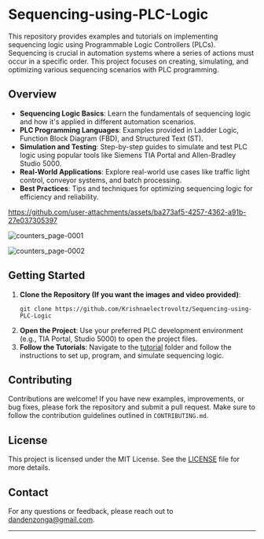 # Sequencing-using-PLC-Logic 

This repository provides examples and tutorials on implementing sequencing logic using Programmable Logic Controllers (PLCs). Sequencing is crucial in automation systems where a series of actions must occur in a specific order. This project focuses on creating, simulating, and optimizing various sequencing scenarios with PLC programming. 
 
## Overview    
 
- **Sequencing Logic Basics**: Learn the fundamentals of sequencing logic and how it's applied in different automation scenarios.
- **PLC Programming Languages**: Examples provided in Ladder Logic, Function Block Diagram (FBD), and Structured Text (ST).
- **Simulation and Testing**: Step-by-step guides to simulate and test PLC logic using popular tools like Siemens TIA Portal and Allen-Bradley Studio 5000.
- **Real-World Applications**: Explore real-world use cases like traffic light control, conveyor systems, and batch processing.
- **Best Practices**: Tips and techniques for optimizing sequencing logic for efficiency and reliability.

https://github.com/user-attachments/assets/ba273af5-4257-4362-a91b-27e037305397  

![counters_page-0001](https://github.com/user-attachments/assets/817f3ae0-355d-45a7-a2b3-a7f7355027be)

![counters_page-0002](https://github.com/user-attachments/assets/96311564-7c58-4ef2-b212-5e5caa24ee12)



## Getting Started

1. **Clone the Repository (If you want the images and video provided)**: 
   ```
   git clone https://github.com/Krishnaelectrovoltz/Sequencing-using-PLC-Logic
   ```
2. **Open the Project**: Use your preferred PLC development environment (e.g., TIA Portal, Studio 5000) to open the project files. 
3. **Follow the Tutorials**: Navigate to the [tutorial](tutorial) folder and follow the instructions to set up, program, and simulate sequencing logic. 

## Contributing

Contributions are welcome! If you have new examples, improvements, or bug fixes, please fork the repository and submit a pull request. Make sure to follow the contribution guidelines outlined in `CONTRIBUTING.md`. 

## License

This project is licensed under the MIT License. See the [LICENSE](LICENSE) file for more details.

## Contact

For any questions or feedback, please reach out to [dandenzonga@gmail.com](mailto:dandenzonga.com).

---
